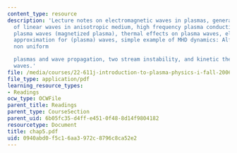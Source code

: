 ```yaml
---
content_type: resource
description: 'Lecture notes on electromagnetic waves in plasmas, general treatment
  of linear waves in anisotropic medium, high frequency plasma conductivity, cold
  plasma waves (magnetized plasma), thermal effects on plasma waves, electrostatic
  approximation for (plasma) waves, simple example of MHD dynamics: Alfven waves,
  non uniform

  plasmas and wave propagation, two stream instability, and kinetic theory of plasma
  waves.'
file: /media/courses/22-611j-introduction-to-plasma-physics-i-fall-2006/0940abd0f5c16aa3972c8796c8ca52e2_chap5.pdf
file_type: application/pdf
learning_resource_types:
- Readings
ocw_type: OCWFile
parent_title: Readings
parent_type: CourseSection
parent_uid: 6b05fc35-d4ff-e451-0f48-8d14f9804182
resourcetype: Document
title: chap5.pdf
uid: 0940abd0-f5c1-6aa3-972c-8796c8ca52e2
---
```

